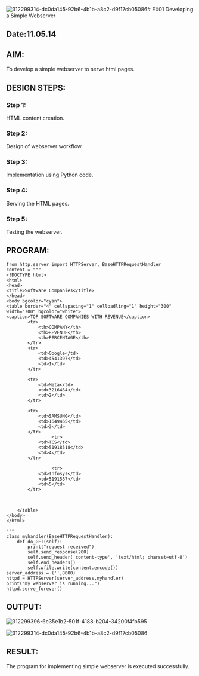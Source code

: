 ![312299314-dc0da145-92b6-4b1b-a8c2-d9f17cb05086](https://github.com/dhinesh87/simplewebserver/assets/146917182/f0918aed-0d6a-4304-a74e-5119d0190c1e)# EX01 Developing a Simple Webserver
## Date:11.05.14

## AIM:
To develop a simple webserver to serve html pages.

## DESIGN STEPS:
### Step 1: 
HTML content creation.

### Step 2:
Design of webserver workflow.

### Step 3:
Implementation using Python code.

### Step 4:
Serving the HTML pages.

### Step 5:
Testing the webserver.

## PROGRAM:
```
from http.server import HTTPServer, BaseHTTPRequestHandler
content = """
<!DOCTYPE html>
<html>
<head>
<title>Software Companies</title>
</head>
<body bgcolor="cyan">
<table border="4" cellspacing="1" cellpadling="1" height="300" width="700" bgcolor="white">
<caption>TOP SOFTWARE COMPANIES WITH REVENUE</caption>
		<tr>
			<th>COMPANY</th>
			<th>REVENUE</th>
			<th>PERCENTAGE</th>
		</tr>
		<tr>
			<td>Google</td>
			<td>4541397</td>
			<td>1</td>
		</tr>

		<tr>
			<td>Meta</td>
			<td>3216464</td>
			<td>2</td>
		</tr>

		<tr>
			<td>SAMSUNG</td>
			<td>1649465</td>
			<td>3</td>
		</tr>
                 <tr>
			<td>TCS</td>
			<td>51918518</td>
			<td>4</td>
		</tr>

                 <tr>
			<td>Infosys</td>
			<td>5191587</td>
			<td>5</td>
		</tr>



	</table>
</body>
</html>

"""
class myhandler(BaseHTTPRequestHandler):
    def do_GET(self):
        print("request received")
        self.send_response(200)
        self.send_header('content-type', 'text/html; charset=utf-8')
        self.end_headers()
        self.wfile.write(content.encode())
server_address = ('',8000)
httpd = HTTPServer(server_address,myhandler)
print("my webserver is running...")
httpd.serve_forever()
```

## OUTPUT:
![312299396-6c35e1b2-501f-4188-b204-34200f4fb595](https://github.com/dhinesh87/simplewebserver/assets/146917182/863962b7-36cc-471c-b0e3-29db8672da01)

![312299314-dc0da145-92b6-4b1b-a8c2-d9f17cb05086](https://github.com/dhinesh87/simplewebserver/assets/146917182/0e3bc40d-c670-4d62-922f-3bcb3d2a8c80)


## RESULT:
The program for implementing simple webserver is executed successfully.
